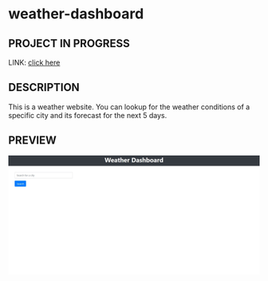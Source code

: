 # weather-dashboard

## PROJECT IN PROGRESS

LINK: [click here](https://akeneagle.github.io/weather-dashboard/)

## DESCRIPTION

This is a weather website. You can lookup for the weather conditions of a specific city and its forecast for the next 5 days.

## PREVIEW

![preview](./assets/images/screenshots/preview.jpg)
